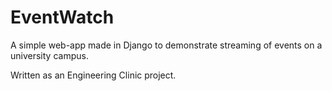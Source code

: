 # EventWatch

A simple web-app made in Django to demonstrate streaming of events on a university campus.

Written as an Engineering Clinic project.
